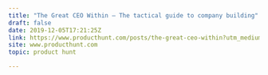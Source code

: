 ```yaml
---
title: "The Great CEO Within — The tactical guide to company building"
draft: false
date: 2019-12-05T17:21:25Z
link: https://www.producthunt.com/posts/the-great-ceo-within?utm_medium=RSS&utm_source=hune
site: www.producthunt.com
topic: product hunt  

---
```

